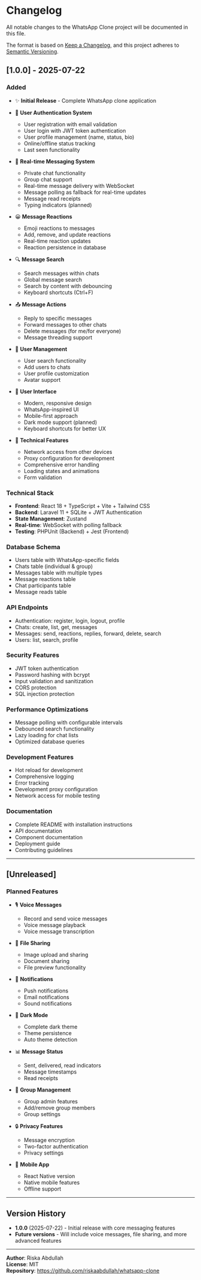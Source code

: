 # Changelog

All notable changes to the WhatsApp Clone project will be documented in this file.

The format is based on [Keep a Changelog](https://keepachangelog.com/en/1.0.0/),
and this project adheres to [Semantic Versioning](https://semver.org/spec/v2.0.0.html).

## [1.0.0] - 2025-07-22

### Added
- ✨ **Initial Release** - Complete WhatsApp clone application
- 🔐 **User Authentication System**
  - User registration with email validation
  - User login with JWT token authentication
  - User profile management (name, status, bio)
  - Online/offline status tracking
  - Last seen functionality

- 💬 **Real-time Messaging System**
  - Private chat functionality
  - Group chat support
  - Real-time message delivery with WebSocket
  - Message polling as fallback for real-time updates
  - Message read receipts
  - Typing indicators (planned)

- 😀 **Message Reactions**
  - Emoji reactions to messages
  - Add, remove, and update reactions
  - Real-time reaction updates
  - Reaction persistence in database

- 🔍 **Message Search**
  - Search messages within chats
  - Global message search
  - Search by content with debouncing
  - Keyboard shortcuts (Ctrl+F)

- 📤 **Message Actions**
  - Reply to specific messages
  - Forward messages to other chats
  - Delete messages (for me/for everyone)
  - Message threading support

- 👥 **User Management**
  - User search functionality
  - Add users to chats
  - User profile customization
  - Avatar support

- 🎨 **User Interface**
  - Modern, responsive design
  - WhatsApp-inspired UI
  - Mobile-first approach
  - Dark mode support (planned)
  - Keyboard shortcuts for better UX

- 🔧 **Technical Features**
  - Network access from other devices
  - Proxy configuration for development
  - Comprehensive error handling
  - Loading states and animations
  - Form validation

### Technical Stack
- **Frontend**: React 18 + TypeScript + Vite + Tailwind CSS
- **Backend**: Laravel 11 + SQLite + JWT Authentication
- **State Management**: Zustand
- **Real-time**: WebSocket with polling fallback
- **Testing**: PHPUnit (Backend) + Jest (Frontend)

### Database Schema
- Users table with WhatsApp-specific fields
- Chats table (individual & group)
- Messages table with multiple types
- Message reactions table
- Chat participants table
- Message reads table

### API Endpoints
- Authentication: register, login, logout, profile
- Chats: create, list, get, messages
- Messages: send, reactions, replies, forward, delete, search
- Users: list, search, profile

### Security Features
- JWT token authentication
- Password hashing with bcrypt
- Input validation and sanitization
- CORS protection
- SQL injection protection

### Performance Optimizations
- Message polling with configurable intervals
- Debounced search functionality
- Lazy loading for chat lists
- Optimized database queries

### Development Features
- Hot reload for development
- Comprehensive logging
- Error tracking
- Development proxy configuration
- Network access for mobile testing

### Documentation
- Complete README with installation instructions
- API documentation
- Component documentation
- Deployment guide
- Contributing guidelines

---

## [Unreleased]

### Planned Features
- 🎙️ **Voice Messages**
  - Record and send voice messages
  - Voice message playback
  - Voice message transcription

- 📁 **File Sharing**
  - Image upload and sharing
  - Document sharing
  - File preview functionality

- 🔔 **Notifications**
  - Push notifications
  - Email notifications
  - Sound notifications

- 🌙 **Dark Mode**
  - Complete dark theme
  - Theme persistence
  - Auto theme detection

- 📊 **Message Status**
  - Sent, delivered, read indicators
  - Message timestamps
  - Read receipts

- 👥 **Group Management**
  - Group admin features
  - Add/remove group members
  - Group settings

- 🔒 **Privacy Features**
  - Message encryption
  - Two-factor authentication
  - Privacy settings

- 📱 **Mobile App**
  - React Native version
  - Native mobile features
  - Offline support

---

## Version History

- **1.0.0** (2025-07-22) - Initial release with core messaging features
- **Future versions** - Will include voice messages, file sharing, and more advanced features

---

**Author**: Riska Abdullah  
**License**: MIT  
**Repository**: https://github.com/riskaabdullah/whatsapp-clone 